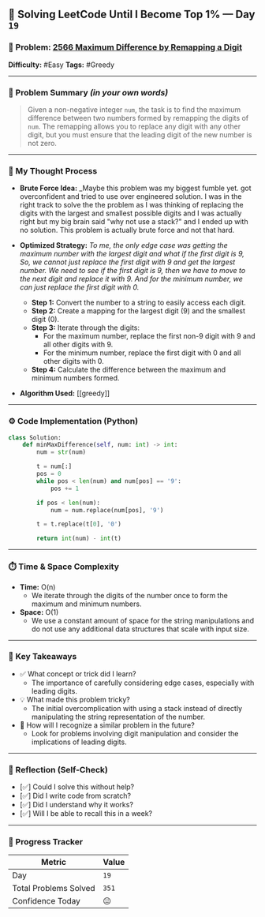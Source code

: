 ## 🧠 Solving LeetCode Until I Become Top 1% — Day `19`

### 🔹 Problem: [2566 Maximum Difference by Remapping a Digit](https://leetcode.com/problems/maximum-difference-by-remapping-a-digit/description/?envType=daily-question&envId=2025-06-14)

**Difficulty:** #Easy
**Tags:** #Greedy

---

### 📝 Problem Summary _(in your own words)_

> Given a non-negative integer `num`, the task is to find the maximum difference between two numbers formed by remapping the digits of `num`. The remapping allows you to replace any digit with any other digit, but you must ensure that the leading digit of the new number is not zero.

---

### 🧠 My Thought Process

- **Brute Force Idea:**
  \_Maybe this problem was my biggest fumble yet. got overconfident and tried to use over engineered solution. I was in the right track to solve the the problem as I was thinking of replacing the digits with the largest and smallest possible digits and I was actually right but my big brain said "why not use a stack?" and I ended up with no solution. This problem is actually brute force and not that hard.

- **Optimized Strategy:**
  _To me, the only edge case was getting the maximum number with the largest digit and what if the first digit is 9, So, we cannot just replace the first digit with 9 and get the largest number. We need to see if the first digit is 9, then we have to move to the next digit and replace it with 9. And for the minimum number, we can just replace the first digit with 0._

  - **Step 1:** Convert the number to a string to easily access each digit.
  - **Step 2:** Create a mapping for the largest digit (9) and the smallest digit (0).
  - **Step 3:** Iterate through the digits:
    - For the maximum number, replace the first non-9 digit with 9 and all other digits with 9.
    - For the minimum number, replace the first digit with 0 and all other digits with 0.
  - **Step 4:** Calculate the difference between the maximum and minimum numbers formed.

- **Algorithm Used:**
  [[greedy]]

---

### ⚙️ Code Implementation (Python)

```python
class Solution:
    def minMaxDifference(self, num: int) -> int:
        num = str(num)

        t = num[:]
        pos = 0
        while pos < len(num) and num[pos] == '9':
            pos += 1

        if pos < len(num):
            num = num.replace(num[pos], '9')

        t = t.replace(t[0], '0')

        return int(num) - int(t)
```

---

### ⏱️ Time & Space Complexity

- **Time:** O(n)
  - We iterate through the digits of the number once to form the maximum and minimum numbers.
- **Space:** O(1)
  - We use a constant amount of space for the string manipulations and do not use any additional data structures that scale with input size.

---

### 🧩 Key Takeaways

- ✅ What concept or trick did I learn?
  - The importance of carefully considering edge cases, especially with leading digits.
- 💡 What made this problem tricky?
  - The initial overcomplication with using a stack instead of directly manipulating the string representation of the number.
- 💭 How will I recognize a similar problem in the future?
  - Look for problems involving digit manipulation and consider the implications of leading digits.

---

### 🔁 Reflection (Self-Check)

- [✅] Could I solve this without help?
- [✅] Did I write code from scratch?
- [✅] Did I understand why it works?
- [✅] Will I be able to recall this in a week?

---

### 🚀 Progress Tracker

| Metric                | Value |
| --------------------- | ----- |
| Day                   | `19`  |
| Total Problems Solved | `351` |
| Confidence Today      | 😐    |
